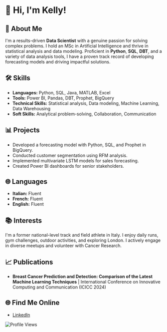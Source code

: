 # 👋 Hi, I'm Kelly!

## 🌟 About Me
I'm a results-driven **Data Scientist** with a genuine passion for solving complex problems. I hold an MSc in Artificial Intelligence and thrive in statistical analysis and data modeling. Proficient in **Python**, **SQL**, **DBT**, and a variety of data analysis tools, I have a proven track record of developing forecasting models and driving impactful solutions.

## 🛠️ Skills
- **Languages:** Python, SQL, Java, MATLAB, Excel
- **Tools:** Power BI, Pandas, DBT, Prophet, BigQuery
- **Technical Skills:** Statistical analysis, Data modeling, Machine Learning, Data Warehousing
- **Soft Skills:** Analytical problem-solving, Collaboration, Communication

## 📊 Projects
- Developed a forecasting model with Python, SQL, and Prophet in BigQuery.
- Conducted customer segmentation using RFM analysis.
- Implemented multivariate LSTM models for sales forecasting.
- Created Power BI dashboards for senior stakeholders.

## 🌐 Languages
- **Italian:**  Fluent
- **French:**   Fluent
- **English:**  Fluent


## 📚 Interests
I'm a former national-level track and field athlete in Italy. I enjoy daily runs, gym challenges, outdoor activities, and exploring London. I actively engage in diverse meetups and volunteer with Cancer Research.

## 📈 Publications
- **Breast Cancer Prediction and Detection: Comparison of the Latest Machine Learning Techniques** | International Conference on Innovative Computing and Communication (ICICC 2024)

## 🌐 Find Me Online
- [LinkedIn](https://www.linkedin.com/in/okny/)


![Profile Views](https://komarev.com/ghpvc/?username=Knya819&color=blue)
